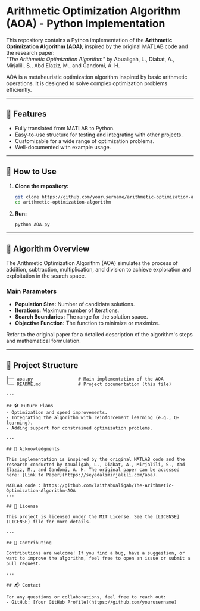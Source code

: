 # Arithmetic Optimization Algorithm (AOA) - Python Implementation  

This repository contains a Python implementation of the **Arithmetic Optimization Algorithm (AOA)**, inspired by the original MATLAB code and the research paper:  
*"The Arithmetic Optimization Algorithm"* by Abualigah, L., Diabat, A., Mirjalili, S., Abd Elaziz, M., and Gandomi, A. H.  

AOA is a metaheuristic optimization algorithm inspired by basic arithmetic operations. It is designed to solve complex optimization problems efficiently.  

---

## 🔧 Features  
- Fully translated from MATLAB to Python.  
- Easy-to-use structure for testing and integrating with other projects.  
- Customizable for a wide range of optimization problems.  
- Well-documented with example usage.  

---

## 🚀 How to Use  

1. **Clone the repository:**  
   ```bash
   git clone https://github.com/yourusername/arithmetic-optimization-algorithm.git
   cd arithmetic-optimization-algorithm


2. **Run:**
   ```bash
   python AOA.py

---

## 📖 Algorithm Overview  

The Arithmetic Optimization Algorithm (AOA) simulates the process of addition, subtraction, multiplication, and division to achieve exploration and exploitation in the search space.  

### Main Parameters  
- **Population Size:** Number of candidate solutions.  
- **Iterations:** Maximum number of iterations.  
- **Search Boundaries:** The range for the solution space.  
- **Objective Function:** The function to minimize or maximize.  

Refer to the original paper for a detailed description of the algorithm's steps and mathematical formulation.  

---

## 📂 Project Structure  

```plaintext
├── aoa.py                 # Main implementation of the AOA
└── README.md              # Project documentation (this file)

---

## 🛠️ Future Plans  
- Optimization and speed improvements.  
- Integrating the algorithm with reinforcement learning (e.g., Q-learning).  
- Adding support for constrained optimization problems.  

---

## 🙌 Acknowledgments  

This implementation is inspired by the original MATLAB code and the research conducted by Abualigah, L., Diabat, A., Mirjalili, S., Abd Elaziz, M., and Gandomi, A. H. The original paper can be accessed here: [Link to Paper](https://seyedalimirjalili.com/aoa).  

MATLAB code : https://github.com/laithabualigah/The-Arithmetic-Optimization-Algorithm-AOA
---

## 📜 License  

This project is licensed under the MIT License. See the [LICENSE](LICENSE) file for more details.  

---

## 🤝 Contributing  

Contributions are welcome! If you find a bug, have a suggestion, or want to improve the algorithm, feel free to open an issue or submit a pull request.  

---

## 📬 Contact  

For any questions or collaborations, feel free to reach out:  
- GitHub: [Your GitHub Profile](https://github.com/yourusername)  
```
